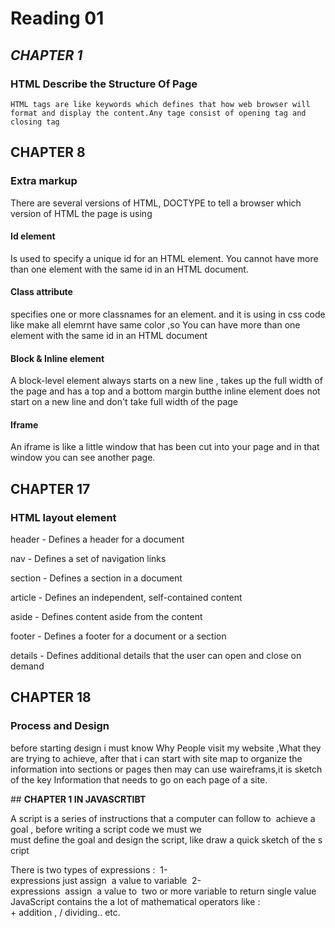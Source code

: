 # **Reading 01**
## *CHAPTER 1*
### HTML Describe the Structure Of Page

    HTML tags are like keywords which defines that how web browser will format and display the content.Any tage consist of opening tag and closing tag
## **CHAPTER 8**

### **Extra markup**
 There are several versions of HTML, DOCTYPE to tell a browser which version of HTML the page is using

  #### **Id element** 

 Is used to specify a unique id for an HTML element.
You cannot have more than one element with the same id in an HTML document.


#### **Class attribute**

 specifies one or more classnames for an element. and it is using in css code like make all elemrnt have same color ,so You can have more than one element with the same id in an HTML document

#### **Block & Inline element**

A block-level element always starts on a new line , takes up the full width of the page and has a top and a bottom margin
butthe  inline element does not start on a new line and don't take full width of the page 

#### **Iframe**
An iframe is like a little window that has been cut into your
page  and in that window you can see another page. 

## **CHAPTER 17**

### **HTML layout element**
header - Defines a header for a document
 
nav - Defines a set of navigation links

section - Defines a section in a document

article - Defines an independent, self-contained content

aside - Defines content aside from the content 

footer - Defines a footer for a document or a section

details - Defines additional details that the user can open and close on demand

## **CHAPTER 18** 

### **Process and Design** 
before starting design i must know Why People visit my  website
,What they are trying to achieve, after that i can start with site map to organize the information into sections or pages then may can use waireframs,it is  sketch of the key Information that needs to go on each page of a site. 

## **CHAPTER 1 IN JAVASCRTIBT** 



A script is a series of instructions that a computer can follow to
 achieve a goal , before writing a script code we must we must define the goal and design the script, like draw a quick sketch of the script


There is two types of expressions : 
1-expressions just assign  a value to variable 
2-expressions  assign  a value to  two or more variable to return single value
JavaScript contains the a lot of mathematical operators like :
+ addition , / dividing.. etc.


